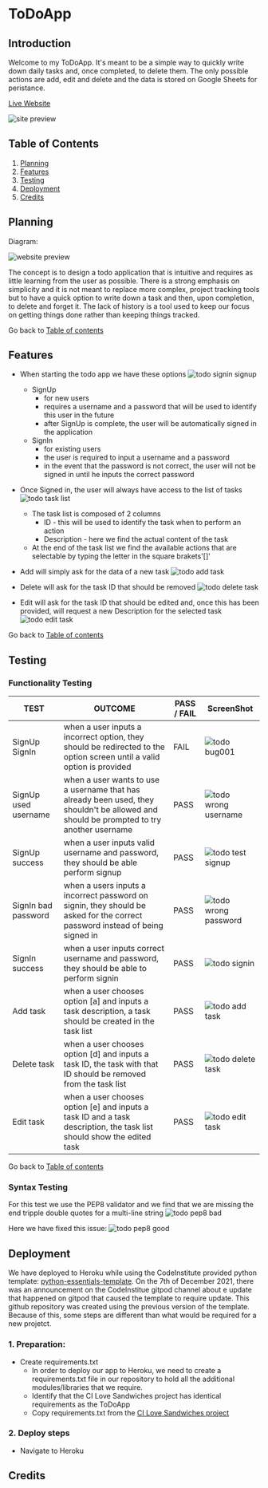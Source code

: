# ToDoApp

## Introduction

Welcome to my ToDoApp. It's meant to be a simple way to quickly write down daily tasks and, once completed, to delete them. 
The only possible actions are add, edit and delete and the data is stored on Google Sheets for peristance.

[Live Website](https://todo-app-kaospctqc.herokuapp.com/)

![site preview](assets/images/todo_amiresponsive.png)

## Table of Contents

1. [Planning](#planning)
2. [Features](#features)
3. [Testing](#testing)
4. [Deployment](#deployment)
5. [Credits](#credits)


## Planning
Diagram:

![website preview](assets/images/todo_diagram.png)

The concept is to design a todo application that is intuitive and requires as little learning from the user as possible. There is a strong emphasis on simplicity and it is not meant to replace more complex, project tracking tools but to have a quick option to write down a task and then, upon completion, to delete and forget it.
The lack of history is a tool used to keep our focus on getting things done rather than keeping things tracked.

Go back to [Table of contents](#table-of-contents)

## Features

- When starting the todo app we have these options
![todo signin signup](assets/images/todo_signin_signup.png)
    - SignUp 
        - for new users
        - requires a username and a password that will be used to identify this user in the future
        - after SignUp is complete, the user will be automatically signed in the application 
    - SignIn 
        - for existing users
        - the user is required to input a username and a password
        - in the event that the password is not correct, the user will not be signed in until he inputs the correct password

- Once Signed in, the user will always have access to the list of tasks
![todo task list](assets/images/todo_task_list.png)
    - The task list is composed of 2 columns
        - ID - this will be used to identify the task when to perform an action
        - Description - here we find the actual content of the task
    - At the end of the task list we find the available actions that are selectable by typing the letter in the square brakets'[]'

- Add will simply ask for the data of a new task
![todo add task](assets/images/todo_add_task.png)

- Delete will ask for the task ID that should be removed
![todo delete task](assets/images/todo_delete_task.png)

- Edit will ask for the task ID that should be edited and, once this has been provided, will request a new Description for the selected task
![todo edit task](assets/images/todo_edit_task.png)

Go back to [Table of contents](#table-of-contents)

## Testing

### Functionality Testing
TEST            | OUTCOME                          | PASS / FAIL  | ScreenShot
--------------- | -------------------------------- | ---------------|---------
SignUp SignIn   | when a user inputs a incorrect option, they should be redirected to the option screen until a valid option is provided| FAIL | ![todo bug001](assets/images/todo_bug001.png)
SignUp used username | when a user wants to use a username that has already been used, they shouldn't be allowed and should be prompted to try another username | PASS | ![todo wrong username](assets/images/todo_username_unavailable.png)
SignUp success  | when a user inputs valid username and password, they should be able perform signup | PASS | ![todo test signup](assets/images/todo_test_signup.png)
SignIn bad password | when a users inputs a incorrect password on signin, they should be asked for the correct password instead of being signed in | PASS | ![todo wrong password](assets/images/todo_wrong_password.png)
SignIn success  | when a user inputs correct username and password, they should be able to perform signin | PASS | ![todo signin](assets/images/todo_signin.png)
Add task        | when a user chooses option [a] and inputs a task description, a task should be created in the task list| PASS | ![todo add task](assets/images/todo_add_task.png)
Delete task     | when a user chooses option [d] and inputs a task ID, the task with that ID should be removed from the task list | PASS | ![todo delete task](assets/images/todo_delete_task.png)
Edit task       | when a user chooses option [e] and inputs a task ID and a task description, the task list should show the edited task | PASS | ![todo edit task](assets/images/todo_edit_task.png)

Go back to [Table of contents](#table-of-contents)

### Syntax Testing

For this test we use the PEP8 validator and we find that we are missing the end tripple double quotes for a multi-line string
![todo pep8 bad](assets/images/todo_pep8_bad.png)

Here we have fixed this issue:
![todo pep8 good](assets/images/todo_pep8_good.png)

## Deployment

We have deployed to Heroku while using the CodeInstitute provided python template: [python-essentials-template](https://github.com/Code-Institute-Org/python-essentials-template).
On the 7th of December 2021, there was an announcement on the CodeInstitue gitpod channel about e update that happened on gitpod that caused the template to require update. This github repository was created using the previous version of the template. Because of this, some steps are different than what would be required for a new projetct.

### 1. Preparation:
- Create requirements.txt 
    - In order to deploy our app to Heroku, we need to create a requirements.txt file in our repository to hold all the additional modules/libraries that we require.
    - Identify that the CI Love Sandwiches project has identical requirements as the ToDoApp
    - Copy requirements.txt from the [CI Love Sandwiches project](https://github.com/kaospctqc/love-sandwiches)
### 2. Deploy steps
- Navigate to Heroku 


## Credits

